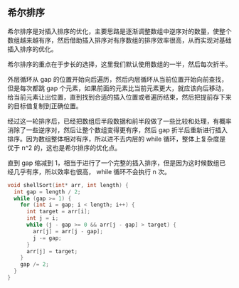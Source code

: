 ## 希尔排序

希尔排序是对插入排序的优化，主要思路是逐渐调整数组中逆序对的数量，使整个数组越来越有序，然后借助插入排序对有序数组的排序效率很高，从而实现对基础插入排序的优化。

希尔排序的重点在于步长的选择，这里我们默认使用数组的一半，然后每次折半。

外层循环从 gap 的位置开始向后遍历，然后内层循环从当前位置开始向前查找，但是每次都跳 gap 个元素，如果前面的元素比当前元素更大，就应该向后移动，给当前元素让出位置，直到找到合适的插入位置或者遍历结束，然后把提前存下来的目标值复制到正确位置。

经过这一轮排序后，已经把数组后半段数据和前半段做了一些比较和处理，有概率消除了一些逆序对，然后让整个数组变得更有序，然后 gap 折半后重新进行插入排序。因为数组整体相对有序，所以进不去内层的 while 循环，整体上复杂度是优于 n^2 的，这也是希尔排序的优化点。

直到 gap 缩减到 1，相当于进行了一个完整的插入排序，但是因为这时候数组已经几乎有序，所以效率也很高， while 循环不会执行 n 次。

```c
void shellSort(int* arr, int length) {
  int gap = length / 2;
  while (gap >= 1) {
    for (int i = gap; i < length; i++) {
      int target = arr[i];
      int j = i;
      while (j - gap >= 0 && arr[j - gap] > target) { 
        arr[j] = arr[j - gap];
        j -= gap;
      }
      arr[j] = target;
    }
    gap /= 2;
  }
}
```
